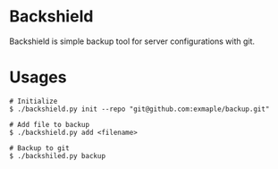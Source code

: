 # Backshield 
Backshield is simple backup tool for server configurations with git.

# Usages
```
# Initialize
$ ./backshield.py init --repo "git@github.com:exmaple/backup.git"

# Add file to backup
$ ./backshield.py add <filename>

# Backup to git
$ ./backshiled.py backup
```